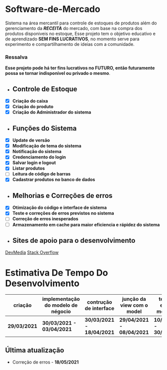 # Software-de-Mercado
Sistema na área mercantil para controle de estoques de produtos além do gerenciamento da ***RECEITA*** do mercado, com base na compra dos produtos disponiveis no estoque, Esse projeto tem o objetivo educativo e de aprendizado **SEM FINS LUCRATIVOS**, no momento serve para experimento e compartilhamento de ideias com a comunidade.
### Ressalva
**Esse projeto pode há ter fins lucrativos no FUTURO, então futuramente possa se tornar indisponível ou privado o mesmo**.
- ## Controle de Estoque
- [x] **Criação do caixa**
- [x] **Criação do produto**
- [x] **Criação do Administrador do sistema**
- ## Funções do Sistema
- [x] **Update de versão**
- [x] **Modificação de tema do sistema**
- [x] **Notificação do sistema**
- [x] **Credenciamento do login**
- [x] **Salvar login e logout**
- [x] **Listar produtos**
- [ ] **Leitura de código de barras**
- [x] **Cadastrar produtos no banco de dados**
- ## Melhorias e Correções de erros
- [x] **Otimização do código e interface de sistema**
- [x] **Teste e correções de erros previstos no sistema**
- [ ] **Correção de erros inesperados**
- [ ] **Armazenamento em cache para maior eficiencia e rápidez do sistema**  
- ## Sites de apoio para o desenvolvimento
[DevMedia](https://www.devmedia.com.br/)
[Stack Overflow](https://pt.stackoverflow.com/)
# Estimativa De Tempo Do Desenvolvimento
|criação       |implementação do modelo de négocio|   contrução de interface  | junção da view com o model| teste de erros e melhorias|termino do programa|
|--------------|----------------------------------|---------------------------|---------------------------|---------------------------|-------------------|
|**29/03/2021**|    **30/03/2021 - 03/04/2021**   |**30/03/2021 - 18/04/2021**|**29/04/2021 - 08/04/2021**|**10/04/2021 - 30/05/2021**|   **15/06/2021**  |
## Última atualização
- Correção de erros - **18/05/2021**

